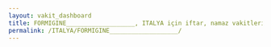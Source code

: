 ```yaml
---
layout: vakit_dashboard
title: FORMIGINE___________________, ITALYA için iftar, namaz vakitleri ve hava durumu - ilçe/eyalet seç
permalink: /ITALYA/FORMIGINE___________________/
---
```


<script type="text/javascript">
  var GLOBAL_COUNTRY = 'ITALYA';
  var GLOBAL_CITY = 'FORMIGINE___________________';
  var GLOBAL_STATE = '';
  var lat = 72;
  var lon = 21;
</script>
